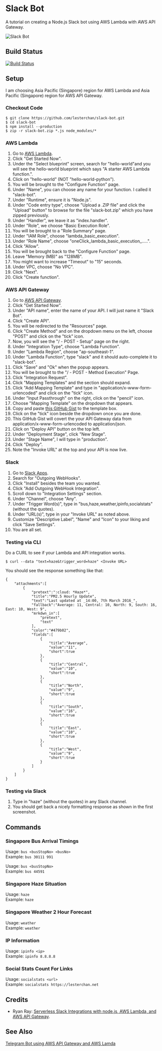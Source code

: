 # Slack Bot
A tutorial on creating a Node.js Slack bot using AWS Lambda with AWS API Gateway.

![Slack Bot](https://c2.staticflickr.com/2/1562/25554826086_0e79e3b88d_o.png)

## Build Status
[![Build Status](https://github.com/lesterchan/slack-bot/workflows/GitHub%20CI%2FCD/badge.svg)](https://github.com/lesterchan/slack-bot/actions)

## Setup
I am choosing Asia Pacific (Singapore) region for AWS Lambda and Asia Pacific (Singapore) region for AWS API Gateway.

### Checkout Code
```
$ git clone https://github.com/lesterchan/slack-bot.git  
$ cd slack-bot  
$ npm install --production  
$ zip -r slack-bot.zip *.js node_modules/*
```

### AWS Lambda
1. Go to [AWS Lambda](https://ap-southeast-1.console.aws.amazon.com/lambda/home?region=ap-southeast-1).
2. Click "Get Started Now".
3. Under the "Select blueprint" screen, search for "hello-world"and you will see the hello-world blueprint which says "A starter AWS Lambda function.".
4. Click on "hello-world" (NOT "hello-world-python").
5. You will be brought to the "Configure Function" page.
6. Under "Name", you can choose any name for your function. I called it "slack-bot".
7. Under "Runtime", ensure it is "Node.js".
8. Under "Code entry type", choose "Upload a .ZIP file" and click the "Upload" button" to browse for the file "slack-bot.zip" which you have zipped previously.
9. Under "Handler", we leave it as "index.handler".
10. Under "Role", we choose "Basic Execution Role".
11. You will be brought to a "Role Summary" page.
12. Under "IAM Role", choose "lambda_basic_execution".
13. Under "Role Name", choose "oneClick_lambda_basic_execution_.....".
14. Click "Allow".
15. You will be brought back to the "Configure Function" page.
16. Leave "Memory (MB)" as "128MB".
17. You might want to increase "Timeout" to "15" seconds.
18. Under VPC, choose "No VPC".
19. Click "Next".
20. Click "Create function".

### AWS API Gateway
1. Go to [AWS API Gateway](https://ap-southeast-1.console.aws.amazon.com/apigateway/home?region=ap-southeast-1).
2. Click "Get Started Now".
3. Under "API name", enter the name of your API. I will just name it "Slack Bot".
4. Click "Create API".
5. You will be redirected to the "Resources" page.
6. Click "Create Method" and on the dropdown menu on the left, choose "POST" and click on the "tick" icon.
7. Now, you will see the "/ - POST - Setup" page on the right.
8. Under "Integration Type", choose "Lambda Function".
9. Under "Lambda Region", choose "ap-southeast-1".
10. Under "Lambda Function", type "slack" and it should auto-complete it to "slack-bot".
11. Click "Save" and "Ok" when the popup appears.
12. You will be brought to the "/ - POST - Method Execution" Page.
13. Click "Integration Request".
14. Click "Mapping Templates" and the section should expand.
15. Click "Add Mapping Template" and type in "application/x-www-form-urlencoded" and click on the "tick" icon.
16. Under "Input Passthrough" on the right, click on the "pencil" icon.
16. Choose "Mapping Template" on the dropdown that appears.
17. Copy and paste [this GitHub Gist](https://gist.githubusercontent.com/ryanray/668022ad2432e38493df/raw/a3b8c765791ac6cfc15811a5dcb2d97056adc107/aws-api-gateway-form-to-json.ftl) to the template box.
18. Click on the "tick" icon beside the dropdown once you are done.
19. This GitHub Gist will covert the your API Gateway data from application/x-www-form-urlencoded to application/json.
20. Click on "Deploy API" button on the top left.
21. Under "Deployment Stage", click "New Stage".
22. Under "Stage Name", I will type in "production".
23. Click "Deploy".
24. Note the "Invoke URL" at the top and your API is now live.

### Slack
1. Go to [Slack Apps](https://slack.com/apps).
2. Search for "Outgoing WebHooks".
3. Click "Install" besides the team you wanted.
4. Click "Add Outgoing WebHook Integration".
5. Scroll down to "Integration Settings" section.
6. Under "Channel", choose "Any".
7. Under "Trigger Word(s)", type in "bus,haze,weather,ipinfo,socialstats" (without the quotes).
8. Under "URL(s)", type in your "Invoke URL" as noted above.
9. Customize "Descriptive Label", "Name" and "Icon" to your liking and click "Save Settings".
10. You are all set.

### Testing via CLI
Do a CURL to see if your Lambda and API integration works.  
```
$ curl --data "text=haze&trigger_word=haze" <Invoke URL>
```

You should see the response something like that:  
```
{  
    "attachments":[  
        {  
            "pretext":":cloud: *Haze*",
            "title":"PM2.5 Hourly Update",
            "text":"Last updated at _14:00, 7th March 2016_",
            "fallback":"Average: 11, Central: 10, North: 9, South: 16, East: 10, West: 9",
            "mrkdwn_in":[  
                "pretext",
                "text"
            ],
            "color":"#479b02",
            "fields":[  
                {  
                    "title":"Average",
                    "value":"11",
                    "short":true
                },
                {  
                    "title":"Central",
                    "value":"10",
                    "short":true
                },
                {  
                    "title":"North",
                    "value":"9",
                    "short":true
                },
                {  
                    "title":"South",
                    "value":"16",
                    "short":true
                },
                {  
                    "title":"East",
                    "value":"10",
                    "short":true
                },
                {  
                    "title":"West",
                    "value":"9",
                    "short":true
                }
            ]
        }
    ]
}
```

### Testing via Slack
1. Type in "haze" (without the quotes) in any Slack channel.
2. You should get back a nicely formatting response as shown in the first screenshot.

## Commands
### Singapore Bus Arrival Timings 
Usage: ```bus <busStopNo> <busNo>```  
Example: ```bus 30111 991```

Usage: ```bus <busStopNo>```  
Example: ```bus 44591```

### Singapore Haze Situation
Usage: ```haze```  
Example: ```haze```

### Singapore Weather 2 Hour Forecast
Usage: ```weather```  
Example: ```weather```

### IP Information
Usage: ```ipinfo <ip>```  
Example: ```ipinfo 8.8.8.8```

### Social Stats Count For Links
Usage: ```socialstats <url>```  
Example: ```socialstats https://lesterchan.net```

## Credits
* Ryan Ray: [Serverless Slack Integrations with node.js, AWS Lambda, and AWS API Gateway](http://www.ryanray.me/serverless-slack-integrations).

## See Also
[Telegram Bot using AWS API Gateway and AWS Lamda](https://github.com/lesterchan/telegram-bot)
